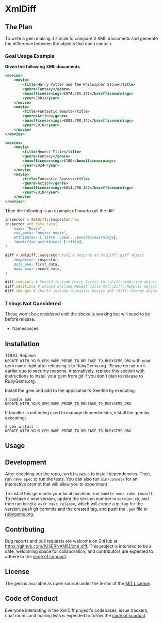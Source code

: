 # XmlDiff

## The Plan

To write a gem making it simple to compare 2 XML documents and generate the difference between the objects that each contain.

### Goal Usage Example

**Given the following XML documents**

```xml
<movies>
    <movie>
        <title>Harry Potter and the Philospher Stone</title>
        <genre>Fantasy</genre>
        <boxofficeearnings>$974,755,371</boxofficeearnings>
        <year>2001</year>
    </movie>
    <movie>
        <title>Fantastic Beasts</title>
        <genre>Action</genre>
        <boxofficeearnings>$803,798,342</boxofficeearnings>
        <year>2016</year>
    </movie>
</movies>
```

```xml
<movies>
    <movie>
        <title>Newest Title</title>
        <genre>Fantasy</genre>
        <boxofficeearnings>$100</boxofficeearnings>
        <year>2024</year>
    </movie>
    <movie>
        <title>Fantastic Beasts</title>
        <genre>Action</genre>
        <boxofficeearnings>$814,798,342</boxofficeearnings>
        <year>2018</year>
    </movie>
</movies>
```

Then the following is an example of how to get the diff

```ruby
inspector = XmlDiff::Inspector.new
inspector.add_data_type(
    name: "Movie",
    css_path: "movies movie",
    attributes: [:title, :year, :boxofficeearnings],
    identifier_attributes: [:title],
)

diff = XmlDiff::Generator.run( # returns an XmlDiff::Diff object
    inspector: inspector,
    data_one: first_data,
    data_two: second_data,
)

diff.removals # Should include Harry Potter Xml::Diff::Addition object
diff.additions # Should include Newest Title Xml::Diff::Removal object
diff.changes # Should include Fantastic beasts Xml::Diff::Change object
```

### Things Not Considered

These won't be considered until the above is working but will need to be before release.

- Namespaces

## Installation

TODO: Replace `UPDATE_WITH_YOUR_GEM_NAME_PRIOR_TO_RELEASE_TO_RUBYGEMS_ORG` with your gem name right after releasing it to RubyGems.org. Please do not do it earlier due to security reasons. Alternatively, replace this section with instructions to install your gem from git if you don't plan to release to RubyGems.org.

Install the gem and add to the application's Gemfile by executing:

    $ bundle add UPDATE_WITH_YOUR_GEM_NAME_PRIOR_TO_RELEASE_TO_RUBYGEMS_ORG

If bundler is not being used to manage dependencies, install the gem by executing:

    $ gem install UPDATE_WITH_YOUR_GEM_NAME_PRIOR_TO_RELEASE_TO_RUBYGEMS_ORG

## Usage

## Development

After checking out the repo, run `bin/setup` to install dependencies. Then, run `rake spec` to run the tests. You can also run `bin/console` for an interactive prompt that will allow you to experiment.

To install this gem onto your local machine, run `bundle exec rake install`. To release a new version, update the version number in `version.rb`, and then run `bundle exec rake release`, which will create a git tag for the version, push git commits and the created tag, and push the `.gem` file to [rubygems.org](https://rubygems.org).

## Contributing

Bug reports and pull requests are welcome on GitHub at https://github.com/[USERNAME]/xml_diff. This project is intended to be a safe, welcoming space for collaboration, and contributors are expected to adhere to the [code of conduct](https://github.com/[USERNAME]/xml_diff/blob/main/CODE_OF_CONDUCT.md).

## License

The gem is available as open source under the terms of the [MIT License](https://opensource.org/licenses/MIT).

## Code of Conduct

Everyone interacting in the XmlDiff project's codebases, issue trackers, chat rooms and mailing lists is expected to follow the [code of conduct](https://github.com/[USERNAME]/xml_diff/blob/main/CODE_OF_CONDUCT.md).
